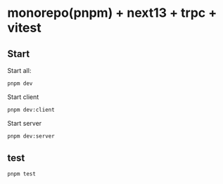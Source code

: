 # monorepo(pnpm) + next13 + trpc + vitest

## Start

Start all:

```sh
pnpm dev
```

Start client

```sh
pnpm dev:client
```

Start server

```sh
pnpm dev:server
```

## test

```sh
pnpm test
```
